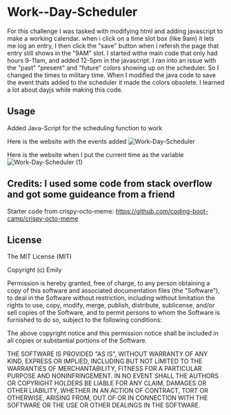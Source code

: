 # Work--Day-Scheduler

For this challenge I was tasked with modifying html and adding javascript to make a working calendar. 
when i click on a time slot box (like 9am) it lets me log an entry, I then click the "save" button 
when i refersh the page that entry still shows in the "9AM" slot.
I started withe main code that only had hours 9-11am, and added 12-5pm in the javascript. 
I ran into an issue with the "past" "present" and "future" colors showing up on the scheduler. So I changed the times to military time.
When I modified the java code to save the event thats added to the scheduler it made the colors obsolete. 
I learned a lot about dayjs while making this code.

## Usage
Added Java-Script for the scheduling function to work 

Here is the website with the events added
![Work-Day-Scheduler](https://github.com/emilyshea94/Work--Day-Scheduler/assets/144382382/77a63f48-2f11-41bb-bf49-1aaa4716921b)

Here is the website when I put the current time as the variable
![Work-Day-Scheduler (1)](https://github.com/emilyshea94/Work--Day-Scheduler/assets/144382382/4196db3d-6c31-4195-abab-3bcf70769a67)



## Credits: I used some code from stack overflow and got some guideance from a friend
Starter code from crispy-octo-meme: https://github.com/coding-boot-camp/crispy-octo-meme

## License 
The MIT License (MIT)

Copyright (c) Emily

Permission is hereby granted, free of charge, to any person obtaining a copy of this software and associated documentation files (the "Software"), to deal in the Software without restriction, including without limitation the rights to use, copy, modify, merge, publish, distribute, sublicense, and/or sell copies of the Software, and to permit persons to whom the Software is furnished to do so, subject to the following conditions:

The above copyright notice and this permission notice shall be included in all copies or substantial portions of the Software.

THE SOFTWARE IS PROVIDED "AS IS", WITHOUT WARRANTY OF ANY KIND, EXPRESS OR IMPLIED, INCLUDING BUT NOT LIMITED TO THE WARRANTIES OF MERCHANTABILITY, FITNESS FOR A PARTICULAR PURPOSE AND NONINFRINGEMENT. IN NO EVENT SHALL THE AUTHORS OR COPYRIGHT HOLDERS BE LIABLE FOR ANY CLAIM, DAMAGES OR OTHER LIABILITY, WHETHER IN AN ACTION OF CONTRACT, TORT OR OTHERWISE, ARISING FROM, OUT OF OR IN CONNECTION WITH THE SOFTWARE OR THE USE OR OTHER DEALINGS IN THE SOFTWARE.


